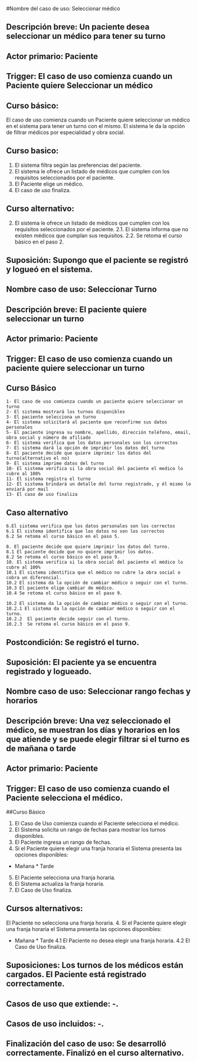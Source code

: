 #Nombre del caso de uso: Seleccionar médico
## Descripción breve: Un paciente desea seleccionar un médico para tener su turno
## Actor primario: Paciente
## Trigger: El caso de uso comienza cuando un Paciente quiere Seleccionar un médico
## Curso básico:
El caso de uso comienza cuando un Paciente quiere seleccionar un médico en el sistema para tener un turno con el mismo. El sistema le da la opción de filtrar médicos por especialidad y obra social.
## Curso basico:
1. El sistema filtra según las preferencias del paciente.
2. El sistema le ofrece un listado de médicos que cumplen con los requisitos seleccionados por el paciente.
3. El Paciente elige un médico.
4. El caso de uso finaliza.
## Curso alternativo:
2. El sistema le ofrece un listado de médicos que cumplen con los requisitos seleccionados por el paciente.
2.1. El sistema informa que no existen médicos que cumplan sus requisitos.
2.2. Se retoma el curso básico en el paso 2.
## Suposición: Supongo que el paciente se registró y logueó en el sistema.

## Nombre caso de uso: Seleccionar Turno
## Descripción breve: El paciente quiere seleccionar un turno 
## Actor primario: Paciente
## Trigger: El caso de uso comienza cuando un paciente quiere seleccionar    un turno
## Curso Básico
    1- El caso de uso comienza cuando un paciente quiere seleccionar un turno
    2- El sistema mostrará los turnos disponibles
    3- El paciente selecciona un turno
    4- El sistema solicitará al paciente que reconfirme sus datos personales
    5- El paciente ingresa su nombre, apellido, dirección teléfono, email, obra social y número de afiliado
    6- El sistema verifica que los datos personales son los correctos
    7- El sistema dará la opción de imprimir los datos del turno
    8- El paciente decide que quiere imprimir los datos del turno(alternativo el no)
    9- El sistema imprime datos del turno
    10- El sistema verifica si la obra social del paciente el medico lo cubre al 100%
    11- El sistema registra el turno
    12- El sistema brindará un detalle del turno registrado, y él mismo lo enviará por mail
    13- El caso de uso finaliza
## Caso alternativo
    6.El sistema verifica que los datos personales son los correctos
    6.1 El sistema identifica que los datos no son los correctos
    6.2 Se retoma el curso básico en el paso 5.

    8. El paciente decide que quiere imprimir los datos del turno.
    8.1 El paciente decide que no quiere imprimir los datos.
    8.2 Se retoma el curso básico en el paso 9.
    10. El sistema verifica si la obra social del paciente el médico lo cubre al 100%
    10.1 El sistema identifica que el médico no cubre la obra social o cobra un diferencial.
    10.2 El sistema da la opción de cambiar médico o seguir con el turno. 
    10.3 El paciente elige cambiar de médico.
    10.4 Se retoma el curso básico en el paso 9.
    
    10.2 El sistema da la opción de cambiar médico o seguir con el turno.
    10.2.1 El sistema da la opción de cambiar médico o seguir con el turno. 
    10.2.2  El paciente decide seguir con el turno.
    10.2.3  Se retoma el curso básico en el paso 9.
## Postcondición: Se registró el turno.
## Suposición: El paciente ya se encuentra registrado y logueado.

## Nombre caso de uso: Seleccionar rango fechas y horarios
## Descripción breve: Una vez seleccionado el médico, se muestran los días y horarios en los que atiende y se puede elegir filtrar si el turno es de mañana o tarde
## Actor primario: Paciente
## Trigger: El caso de uso comienza cuando el Paciente selecciona el médico.
##Curso Básico
   1. El Caso de Uso comienza cuando el Paciente selecciona el médico.
   2. El Sistema solicita un rango de fechas para mostrar los turnos disponibles.
   3. El Paciente ingresa un rango de fechas.
   4. Si el Paciente quiere elegir una franja horaria el Sistema presenta las opciones disponibles:
   * Mañana 	  * Tarde
   5. El Paciente selecciona una franja horaria.
   6. El Sistema actualiza la franja horaria.
   7. El Caso de Uso finaliza.
## Cursos alternativos: 
 El Paciente no selecciona una franja horaria.
  4.  Si el Paciente quiere elegir una franja horaria el Sistema presenta las opciones disponibles:
   * Mañana 	  * Tarde
  4.1 El Paciente no desea elegir una franja horaria.
  4.2 El Caso de Uso finaliza.

## Suposiciones: Los turnos de los médicos están cargados. El Paciente está registrado correctamente.
## Casos de uso que extiende: -.
## Casos de uso incluidos: -.
## Finalización del caso de uso: Se desarrolló correctamente. Finalizó en el curso alternativo.